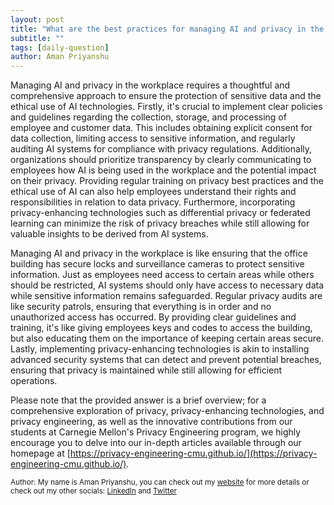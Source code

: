 ```yaml
---
layout: post
title: "What are the best practices for managing AI and privacy in the workplace?"
subtitle: ""
tags: [daily-question]
author: Aman Priyanshu
---
```


Managing AI and privacy in the workplace requires a thoughtful and comprehensive approach to ensure the protection of sensitive data and the ethical use of AI technologies. Firstly, it's crucial to implement clear policies and guidelines regarding the collection, storage, and processing of employee and customer data. This includes obtaining explicit consent for data collection, limiting access to sensitive information, and regularly auditing AI systems for compliance with privacy regulations. Additionally, organizations should prioritize transparency by clearly communicating to employees how AI is being used in the workplace and the potential impact on their privacy. Providing regular training on privacy best practices and the ethical use of AI can also help employees understand their rights and responsibilities in relation to data privacy. Furthermore, incorporating privacy-enhancing technologies such as differential privacy or federated learning can minimize the risk of privacy breaches while still allowing for valuable insights to be derived from AI systems.

Managing AI and privacy in the workplace is like ensuring that the office building has secure locks and surveillance cameras to protect sensitive information. Just as employees need access to certain areas while others should be restricted, AI systems should only have access to necessary data while sensitive information remains safeguarded. Regular privacy audits are like security patrols, ensuring that everything is in order and no unauthorized access has occurred. By providing clear guidelines and training, it's like giving employees keys and codes to access the building, but also educating them on the importance of keeping certain areas secure. Lastly, implementing privacy-enhancing technologies is akin to installing advanced security systems that can detect and prevent potential breaches, ensuring that privacy is maintained while still allowing for efficient operations.

Please note that the provided answer is a brief overview; for a comprehensive exploration of privacy, privacy-enhancing technologies, and privacy engineering, as well as the innovative contributions from our students at Carnegie Mellon's Privacy Engineering program, we highly encourage you to delve into our in-depth articles available through our homepage at [https://privacy-engineering-cmu.github.io/](https://privacy-engineering-cmu.github.io/).

<small>Author: My name is Aman Priyanshu, you can check out my [website](https://amanpriyanshu.github.io/) for more details or check out my other socials: [LinkedIn](https://www.linkedin.com/in/aman-priyanshu/) and [Twitter](https://twitter.com/AmanPriyanshu6)</small>
